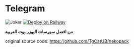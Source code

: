 # Telegram
![Joker](https://i.ibb.co/wcW2S4d/Ephoto360-com-163942f57f3305.jpg)
[![Deploy on Railway](https://railway.app/button.svg)](https://railway.app/new/template/chf7-o?referralCode=o4ThC5)

**من افضل سورسات اليوزر بوت العربية**

original source code:
https://github.com/TgCatUB/nekopack




